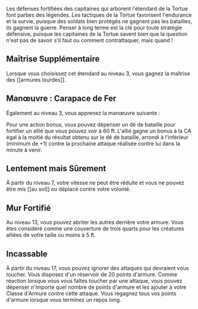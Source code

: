 Les défenses fortifiées des capitaines qui arborent l'étendard de la Tortue font parties des légendes. Les tactiques de la Tortue favorisent l'endurance et la survie, puisque des soldats bien protégés ne gagnent pas les batailles, ils gagnent la guerre. Penser à long terme est la clé pour toute stratégie défensive, puisque les capitaines de la Tortue savent bien que la question n'est pas de savoir s'il faut ou comment contrattaquer, mais quand !

## Maîtrise Supplémentaire

Lorsque vous choisissez cet étendard au niveau 3, vous gagnez la maîtrise des [[armures lourdes]].

## Manœuvre : Carapace de Fer

Également au niveau 3, vous apprenez la manœuvre suivante :

Pour une action bonus, vous pouvez dépenser un dé de bataille pour fortifier un allié que vous pouvez voir à 60 ft. L'allié gagne un bonus à la CA égal à la moitié du résultat obtenu sur le dé de bataille, arrondi à l'inférieur (minimum de +1) contre la prochaine attaque réalisée contre lui dans la minute à venir.

## Lentement mais Sûrement

À partir du niveau 7, votre vitesse ne peut être réduite et vous ne pouvez être mis [[au sol]] ou déplacé contre votre volonté.

## Mur Fortifié

Au niveau 13, vous pouvez abriter les autres derrière votre armure. Vous êtes considéré comme une couverture de trois quarts pour les créatures alliées de votre taille ou moins à 5 ft.

## Incassable

À partir du niveau 17, vous pouvez ignorer des attaques qui devraient vous toucher. Vous disposez d'un réservoir de 20 points d'armure. Comme réaction lorsque vous vous faîtes toucher par une attaque, vous pouvez dépenser n'importe quel nombre de points d'armure et les ajouter à votre Classe d'Armure contre cette attaque. Vous regagnez tous vos points d'armure lorsque vous terminez un repos long.